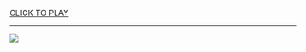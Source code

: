 
<a href="https://premium76.site?title=unblocked_games_flip_master&ref=13M">CLICK TO PLAY</a></h3>
<hr>

<a href="https://premium76.site?title=unblocked_games_flip_master&ref=13M"><img src="https://clearcache.store/games.png"></a>


